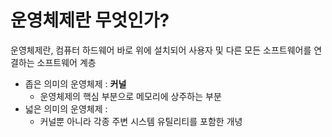 # 운영체제란 무엇인가?  
운영체제란, 컴퓨터 하드웨어 바로 위에 설치되어 사용자 및 다른 모든 소프트웨어를 연결하는 소프트웨어 계층   

* 좁은 의미의 운영체제 : **커널**    
    * 운영체제의 핵심 부분으로 메모리에 상주하는 부분 
* 넓은 의미의 운영체제 : 
    * 커널뿐 아니라 각종 주변 시스템 유틸리티를 포함한 개녕  
 
